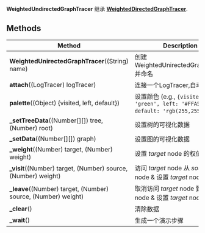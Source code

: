 ﻿**WeightedUndirectedGraphTracer** 继承 **[WeightedDirectedGraphTracer](WeightedDirectedGraphTracer)**.

## Methods

| Method | Description |
|--------|-------------|
| **WeightedUnirectedGraphTracer**((String) name)| 创建 WeightedUnirectedGraphTracer 并命名 |
| **attach**((LogTracer) logTracer)| 连接一个LogTracer,自动输出 |
| **palette**((Object) {visited, left, default})| 设置颜色 (e.g., `{visited: 'green', left: '#FFA500', default: 'rgb(255,255,255)'}`) |
| **_setTreeData**((Number[][]) tree, (Number) root) | 设置树的可视化数据 |
| **_setData**((Number[][]) graph) | 设置图的可视化数据 |
| **_weight**((Number) target, (Number) weight) | 设置 _target_ node 的权值 |
| **_visit**((Number) target, (Number) source, (Number) weight) | 访问 _target_ node 从 _source_ node & 设置 _target_ node 的权值 |
| **_leave**((Number) target, (Number) source, (Number) weight) | 取消访问 _target_ node 到 _source_ node & 设置 _target_ node 的权值 |
| **_clear**() | 清除数据 |
| **_wait**() | 生成一个演示步骤 |
